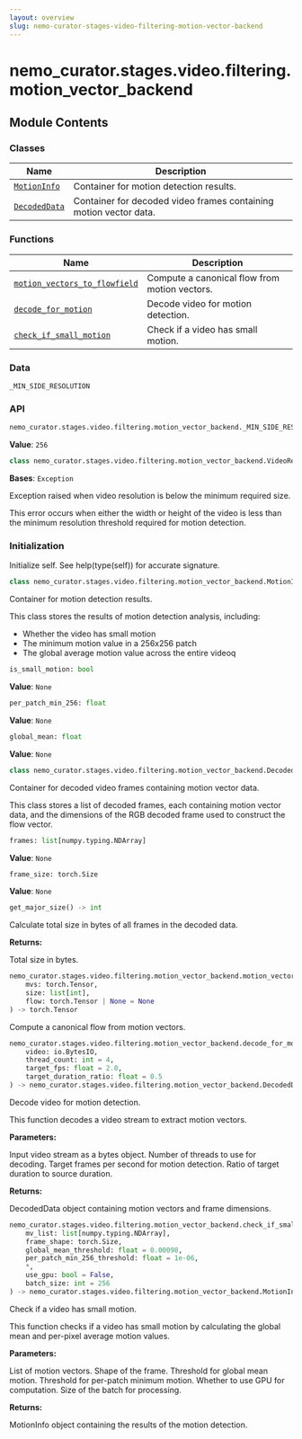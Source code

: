 ```yaml
---
layout: overview
slug: nemo-curator-stages-video-filtering-motion-vector-backend
---
```


# nemo_curator.stages.video.filtering.motion_vector_backend



## Module Contents

### Classes

| Name | Description |
|------|-------------|
| [`MotionInfo`](#nemo_curatorstagesvideofilteringmotion_vector_backendmotioninfo) | Container for motion detection results. |
| [`DecodedData`](#nemo_curatorstagesvideofilteringmotion_vector_backenddecodeddata) | Container for decoded video frames containing motion vector data. |

### Functions

| Name | Description |
|------|-------------|
| [`motion_vectors_to_flowfield`](#nemo_curatorstagesvideofilteringmotion_vector_backendmotion_vectors_to_flowfield) | Compute a canonical flow from motion vectors. |
| [`decode_for_motion`](#nemo_curatorstagesvideofilteringmotion_vector_backenddecode_for_motion) | Decode video for motion detection. |
| [`check_if_small_motion`](#nemo_curatorstagesvideofilteringmotion_vector_backendcheck_if_small_motion) | Check if a video has small motion. |

### Data

`_MIN_SIDE_RESOLUTION`

### API

```python
nemo_curator.stages.video.filtering.motion_vector_backend._MIN_SIDE_RESOLUTION
```

**Value**: `256`


```python
class nemo_curator.stages.video.filtering.motion_vector_backend.VideoResolutionTooSmallError
```

**Bases**: `Exception`

Exception raised when video resolution is below the minimum required size.

This error occurs when either the width or height of the video is less than
the minimum resolution threshold required for motion detection.

### Initialization

Initialize self.  See help(type(self)) for accurate signature.


```python
class nemo_curator.stages.video.filtering.motion_vector_backend.MotionInfo
```

Container for motion detection results.

This class stores the results of motion detection analysis, including:
- Whether the video has small motion
- The minimum motion value in a 256x256 patch
- The global average motion value across the entire videoq

```python
is_small_motion: bool
```

**Value**: `None`


```python
per_patch_min_256: float
```

**Value**: `None`


```python
global_mean: float
```

**Value**: `None`


```python
class nemo_curator.stages.video.filtering.motion_vector_backend.DecodedData
```

Container for decoded video frames containing motion vector data.

This class stores a list of decoded frames, each containing motion vector data,
and the dimensions of the RGB decoded frame used to construct the flow vector.

```python
frames: list[numpy.typing.NDArray]
```

**Value**: `None`


```python
frame_size: torch.Size
```

**Value**: `None`


```python
get_major_size() -> int
```

Calculate total size in bytes of all frames in the decoded data.

**Returns:**

Total size in bytes.


```python
nemo_curator.stages.video.filtering.motion_vector_backend.motion_vectors_to_flowfield(
    mvs: torch.Tensor,
    size: list[int],
    flow: torch.Tensor | None = None
) -> torch.Tensor
```

Compute a canonical flow from motion vectors.


```python
nemo_curator.stages.video.filtering.motion_vector_backend.decode_for_motion(
    video: io.BytesIO,
    thread_count: int = 4,
    target_fps: float = 2.0,
    target_duration_ratio: float = 0.5
) -> nemo_curator.stages.video.filtering.motion_vector_backend.DecodedData
```

Decode video for motion detection.

This function decodes a video stream to extract motion vectors.

**Parameters:**

<ParamField path="video" type="io.BytesIO">
  Input video stream as a bytes object.
</ParamField>

<ParamField path="thread_count" type="int" default="4">
  Number of threads to use for decoding.
</ParamField>

<ParamField path="target_fps" type="float" default="2.0">
  Target frames per second for motion detection.
</ParamField>

<ParamField path="target_duration_ratio" type="float" default="0.5">
  Ratio of target duration to source duration.
</ParamField>

**Returns:**

DecodedData object containing motion vectors and frame dimensions.


```python
nemo_curator.stages.video.filtering.motion_vector_backend.check_if_small_motion(
    mv_list: list[numpy.typing.NDArray],
    frame_shape: torch.Size,
    global_mean_threshold: float = 0.00098,
    per_patch_min_256_threshold: float = 1e-06,
    *,
    use_gpu: bool = False,
    batch_size: int = 256
) -> nemo_curator.stages.video.filtering.motion_vector_backend.MotionInfo
```

Check if a video has small motion.

This function checks if a video has small motion by calculating the global mean
and per-pixel average motion values.

**Parameters:**

<ParamField path="mv_list" type="list[numpy.typing.NDArray]">
  List of motion vectors.
</ParamField>

<ParamField path="frame_shape" type="torch.Size">
  Shape of the frame.
</ParamField>

<ParamField path="global_mean_threshold" type="float" default="0.00098">
  Threshold for global mean motion.
</ParamField>

<ParamField path="per_patch_min_256_threshold" type="float" default="1e-06">
  Threshold for per-patch minimum motion.
</ParamField>

<ParamField path="use_gpu" type="bool" default="False">
  Whether to use GPU for computation.
</ParamField>

<ParamField path="batch_size" type="int" default="256">
  Size of the batch for processing.
</ParamField>

**Returns:**

MotionInfo object containing the results of the motion detection.

